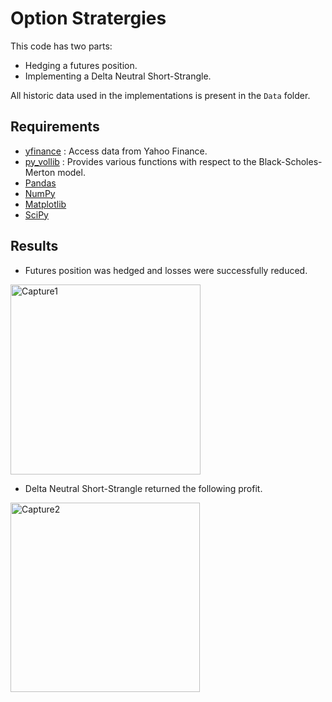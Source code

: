 # Option Stratergies
This code has two parts:
- Hedging a futures position.
- Implementing a Delta Neutral Short-Strangle.

All historic data used in the implementations is present in the `Data` folder.


## Requirements
- [yfinance](https://pypi.org/project/yfinance/) : Access data from Yahoo Finance.
- [py_vollib](http://vollib.org/documentation/python/1.0.2/) : Provides various functions with respect to the Black-Scholes-Merton model.
- [Pandas](https://pypi.org/project/pandas/)
- [NumPy](https://pypi.org/project/numpy/)
- [Matplotlib](https://pypi.org/project/matplotlib/)
- [SciPy](https://pypi.org/project/scipy/)

## Results
- Futures position was hedged and losses were successfully reduced.
<img width="304" alt="Capture1" src="https://user-images.githubusercontent.com/62967830/127073252-e0268f04-fc44-4c5b-abd2-24055fc33153.PNG">

- Delta Neutral Short-Strangle returned the following profit.
<img width="303" alt="Capture2" src="https://user-images.githubusercontent.com/62967830/127073270-ac6d42d7-7aa1-4095-8fe2-7405511433e4.PNG">
